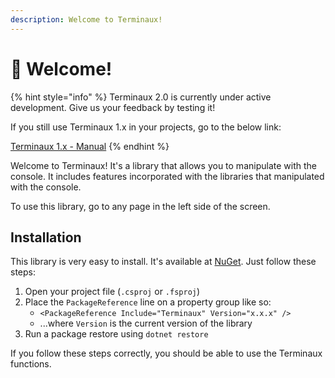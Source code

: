```yaml
---
description: Welcome to Terminaux!
---
```


# 👋 Welcome!

{% hint style="info" %}
Terminaux 2.0 is currently under active development. Give us your feedback by testing it!

If you still use Terminaux 1.x in your projects, go to the below link:

[Terminaux 1.x - Manual](http://127.0.0.1:5000/o/fj052nYlsxW9IdL3bsZj/s/IcD1aLc5jxHMwvslhJIP/ "mention")
{% endhint %}

Welcome to Terminaux! It's a library that allows you to manipulate with the console. It includes features incorporated with the libraries that manipulated with the console.

To use this library, go to any page in the left side of the screen.

## Installation

This library is very easy to install. It's available at [NuGet](https://www.nuget.org/packages/TermRead/). Just follow these steps:

1. Open your project file (`.csproj` or `.fsproj`)
2. Place the `PackageReference` line on a property group like so:
   * `<PackageReference Include="Terminaux" Version="x.x.x" />`
   * ...where `Version` is the current version of the library
3. Run a package restore using `dotnet restore`

If you follow these steps correctly, you should be able to use the Terminaux functions.
